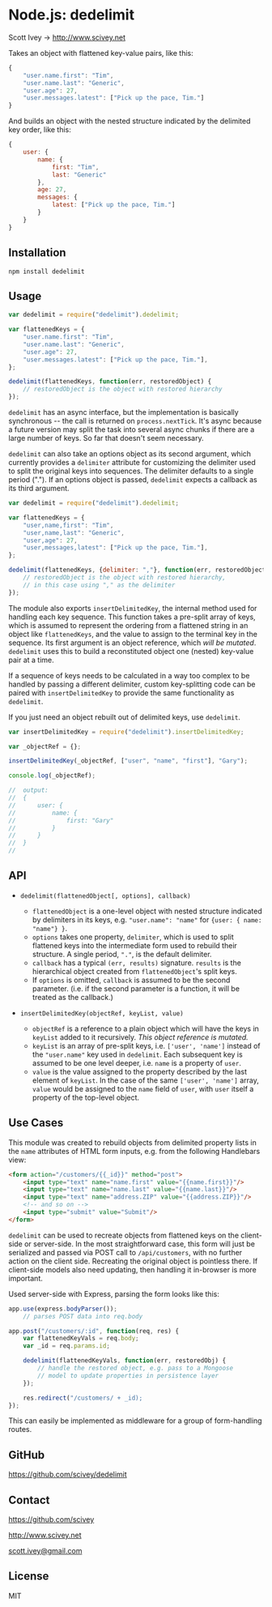 
Node.js: dedelimit
=================
Scott Ivey -> http://www.scivey.net

Takes an object with flattened key-value pairs, like this:

```javascript
{
	"user.name.first": "Tim",
	"user.name.last": "Generic",
	"user.age": 27,
	"user.messages.latest": ["Pick up the pace, Tim."]
}
```

And builds an object with the nested structure indicated by the delimited key order, like this:

```javascript
{
	user: {
		name: {
			first: "Tim",
			last: "Generic"
		},
		age: 27,
		messages: {
			latest: ["Pick up the pace, Tim."]
		}
	}
}
```


Installation
------------

    npm install dedelimit


Usage
------------
```javascript
var dedelimit = require("dedelimit").dedelimit;

var flattenedKeys = {
	"user.name.first": "Tim",
	"user.name.last": "Generic",
	"user.age": 27,
	"user.messages.latest": ["Pick up the pace, Tim."],
};

dedelimit(flattenedKeys, function(err, restoredObject) {
	// restoredObject is the object with restored hierarchy
});
```

`dedelimit` has an async interface, but the implementation is basically synchronous -- the call is returned on `process.nextTick`.  It's async because a future version may split the task into several async chunks if there are a large number of keys.  So far that doesn't seem necessary.

`dedelimit` can also take an options object as its second argument, which currently provides a `delimiter` attribute for customizing the delimiter used to split the original keys into sequences.  The delimiter defaults to a single period (".").  If an options object is passed, `dedelimit` expects a callback as its third argument.

```javascript
var dedelimit = require("dedelimit").dedelimit;

var flattenedKeys = {
	"user,name,first": "Tim",
	"user,name,last": "Generic",
	"user,age": 27,
	"user,messages,latest": ["Pick up the pace, Tim."],
};

dedelimit(flattenedKeys, {delimiter: ","}, function(err, restoredObject) {
	// restoredObject is the object with restored hierarchy,
	// in this case using "," as the delimiter
});
```

The module also exports `insertDelimitedKey`, the internal method used for handling each key sequence.  This function takes a pre-split array of keys, which is assumed to represent the ordering from a flattened string in an object like `flattenedKeys`, and the value to assign to the terminal key in the sequence.  Its first argument is an object reference, which _will be mutated_.  `dedelimit` uses this to build a reconstituted object one (nested) key-value pair at a time.

If a sequence of keys needs to be calculated in a way too complex to be handled by passing a different delimiter, custom key-splitting code can be paired with `insertDelimitedKey` to provide the same functionality as `dedelimit`.

If you just need an object rebuilt out of delimited keys, use `dedelimit`.


```javascript
var insertDelimitedKey = require("dedelimit").insertDelimitedKey;

var _objectRef = {};

insertDelimitedKey(_objectRef, ["user", "name", "first"], "Gary");

console.log(_objectRef);

//	output:
//	{
//		user: {
//			name: {
//				first: "Gary"
//			}
//		}
//	}
//

```


API
------------

- `dedelimit(flattenedObject[, options], callback)` 
	- `flattenedObject` is a one-level object with nested structure indicated by delimiters in its keys, e.g. `"user.name": "name"` for `{user: { name: "name"} }`.
	- `options` takes one property, `delimiter`, which is used to split flattened keys into the intermediate form used to rebuild their structure.  A single period, `"."`, is the default delimiter.
	- `callback` has a typical `(err, results)` signature.  `results` is the hierarchical object created from `flattenedObject`'s split keys.
	- If `options` is omitted, `callback` is assumed to be the second parameter.  (i.e. if the second parameter is a function, it will be treated as the callback.)

- `insertDelimitedKey(objectRef, keyList, value)`
	- `objectRef` is a reference to a plain object which will have the keys in `keyList` added to it recursively.  _This object reference is mutated._
	- `keyList` is an array of pre-split keys, i.e. `['user', 'name']` instead of the `"user.name"` key used in `dedelimit`.  Each subsequent key is assumed to be one level deeper, i.e. `name` is a property of `user`.
	- `value` is the value assigned to the property described by the last element of `keyList`.  In the case of the same `['user', 'name']` array, `value` would be assigned to the `name` field of `user`, with `user` itself a property of the top-level object.


Use Cases
------------
This module was created to rebuild objects from delimited property lists in the `name` attributes of HTML form inputs, e.g. from the following Handlebars view:

```html
<form action="/customers/{{_id}}" method="post">
	<input type="text" name="name.first" value="{{name.first}}"/>
	<input type="text" name="name.last" value="{{name.last}}"/>
	<input type="text" name="address.ZIP" value="{{address.ZIP}}"/>
	<!-- and so on -->
	<input type="submit" value="Submit"/>
</form>
```

`dedelimit` can be used to recreate objects from flattened keys on the client-side or server-side.  In the most straightforward case, this form will just be serialized and passed via POST call to `/api/customers`, with no further action on the client side.  Recreating the original object is pointless there.  If client-side models also need updating, then handling it in-browser is more important.

Used server-side with Express, parsing the form looks like this:
```javascript
app.use(express.bodyParser());
	// parses POST data into req.body

app.post("/customers/:id", function(req, res) {
	var flattenedKeyVals = req.body;
	var _id = req.params.id;

	dedelimit(flattenedKeyVals, function(err, restoredObj) {
		// handle the restored object, e.g. pass to a Mongoose
		// model to update properties in persistence layer
	});

	res.redirect("/customers/ + _id);
});
```
This can easily be implemented as middleware for a group of form-handling routes.

GitHub
------------
https://github.com/scivey/dedelimit


Contact
------------
https://github.com/scivey

http://www.scivey.net

scott.ivey@gmail.com

License
------------
MIT